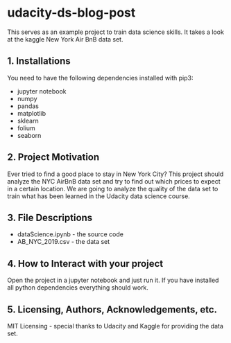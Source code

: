 # udacity-ds-blog-post
This serves as an example project to train data science skills. It takes a look at the kaggle New York Air BnB data set.

## 1. Installations
You need to have the following dependencies installed with pip3:
- jupyter notebook
- numpy
- pandas
- matplotlib
- sklearn
- folium
- seaborn


## 2. Project Motivation
Ever tried to find a good place to stay in New York City? This project should analyze the NYC AirBnB data set and try to find out which prices to expect in a certain location. We are going to analyze the quality of the data set to train what has been learned in the Udacity data science course.

## 3. File Descriptions
- dataScience.ipynb - the source code
- AB_NYC_2019.csv - the data set


## 4. How to Interact with your project
Open the project in a jupyter notebook and just run it. If you have installed all python dependencies everything should work.

## 5. Licensing, Authors, Acknowledgements, etc.
MIT Licensing - special thanks to Udacity and Kaggle for providing the data set.
